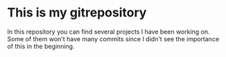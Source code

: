 # This is my gitrepository
In this repository you can find several projects I have been working on. Some of them won't have many commits since I didn't see the importance of this in the beginning. 

